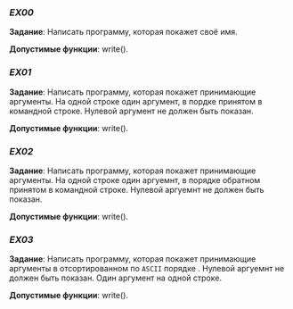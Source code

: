 ### *EX00*

**Задание**: Написать программу, которая покажет своё имя.

**Допустимые функции**: write().

### *EX01*

**Задание**: Написать программу, которая покажет принимающие аргументы. На одной строке один аргумент, в пордке принятом в командной строке. Нулевой аргумент не должен быть показан.

**Допустимые функции**: write().

### *EX02*

**Задание**: Написать программу, которая покажет принимающие аргументы. На одной строке один аргуемнт, в порядке обратном принятом в командной строке. Нулевой аргуемнт не должен быть показан.

**Допустимые функции**: write().

### *EX03*

**Задание**: Написать программу, которая покажет принимающие аргументы в отсортированном по `ASCII` порядке . Нулевой аргуемнт не должен быть показан. Один аргумент на одной строке.

**Допустимые функции**: write().
